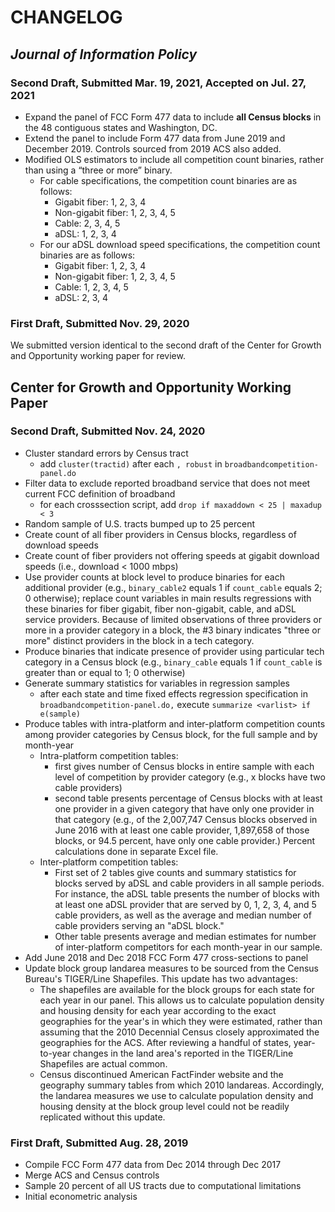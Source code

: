 # CHANGELOG
## _Journal of Information Policy_
### Second Draft, Submitted Mar. 19, 2021, Accepted on Jul. 27, 2021
- Expand the panel of FCC Form 477 data to include **all Census blocks** in the 48 contiguous states and Washington, DC.
- Extend the panel to include Form 477 data from June 2019 and December 2019. Controls sourced from 2019 ACS also added.
- Modified OLS estimators to include all competition count binaries, rather than using a “three or more” binary. 
	- For cable specifications, the competition count binaries are as follows:
		- Gigabit fiber: 1, 2, 3, 4
		- Non-gigabit fiber: 1, 2, 3, 4, 5
		- Cable: 2, 3, 4, 5
		- aDSL: 1, 2, 3, 4
	- For our aDSL download speed specifications, the competition count binaries are as follows:
		- Gigabit fiber: 1, 2, 3, 4
		- Non-gigabit fiber: 1, 2, 3, 4, 5
		- Cable: 1, 2, 3, 4, 5
		- aDSL: 2, 3, 4

### First Draft, Submitted Nov. 29, 2020
We submitted version identical to the second draft of the Center for Growth and Opportunity working paper for review.

## Center for Growth and Opportunity Working Paper
### Second Draft, Submitted Nov. 24, 2020
- Cluster standard errors by Census tract 
	- add `cluster(tractid)` after each `, robust` in `broadbandcompetition-panel.do`
- Filter data to exclude reported broadband service that does not meet current FCC definition of broadband
	- for each crosssection script, add `drop if maxaddown < 25 | maxadup < 3`
- Random sample of U.S. tracts bumped up to 25 percent
- Create count of all fiber providers in Census blocks, regardless of download speeds
- Create count of fiber providers not offering speeds at gigabit download speeds (i.e., download < 1000 mbps)
- Use provider counts at block level to produce binaries for each additional provider (e.g., `binary_cable2` equals 1 if `count_cable` equals 2; 0 otherwise); replace count variables in main results regressions with these binaries for fiber gigabit, fiber non-gigabit, cable, and aDSL service providers. Because of limited observations of three providers or more in a provider category in a block, the #3 binary indicates "three or more" distinct providers in the block in a tech category.
- Produce binaries that indicate presence of provider using particular tech category in a Census block (e.g., `binary_cable` equals 1 if `count_cable` is greater than or equal to 1; 0 otherwise)
- Generate summary statistics for variables in regression samples
	- after each state and time fixed effects regression specification in `broadbandcompetition-panel.do,` execute `summarize <varlist> if e(sample)`
- Produce tables with intra-platform and inter-platform competition counts among provider categories by Census block, for the full sample and by month-year
	- Intra-platform competition tables:
		- first gives number of Census blocks in entire sample with each level of competition by provider category (e.g., x blocks have two cable providers)
		- second table presents percentage of Census blocks with at least one provider in a given category that have only one provider in that category (e.g., of the 2,007,747 Census blocks observed in June 2016 with at least one cable provider, 1,897,658 of those blocks, or 94.5 percent, have only one cable provider.) Percent calculations done in separate Excel file.
	- Inter-platform competition tables:
		- First set of 2 tables give counts and summary statistics for blocks served by aDSL and cable providers in all sample periods. For instance, the aDSL table presents the number of blocks with at least one aDSL provider that are served by 0, 1, 2, 3, 4, and 5 cable providers, as well as the average and median number of cable providers serving an "aDSL block."
		- Other table presents average and median estimates for number of inter-platform competitors for each month-year in our sample.
- Add June 2018 and Dec 2018 FCC Form 477 cross-sections to panel
- Update block group landarea measures to be sourced from the Census Bureau's TIGER/Line Shapefiles. This update has two advantages:
	- The shapefiles are available for the block groups for each state for each year in our panel. This allows us to calculate population density and housing density for each year according to the exact geographies for the year's in which they were estimated, rather than assuming that the 2010 Decennial Census closely approximated the geographies for the ACS. After reviewing a handful of states, year-to-year changes in the land area's reported in the TIGER/Line Shapefiles are actual common.
	- Census discontinued American FactFinder website and the geography summary tables from which 2010 landareas. Accordingly, the landarea measures we use to calculate population density and housing density at the block group level could not be readily replicated without this update.

### First Draft, Submitted Aug. 28, 2019
- Compile FCC Form 477 data from Dec 2014 through Dec 2017
- Merge ACS and Census controls
- Sample 20 percent of all US tracts due to computational limitations
- Initial econometric analysis
